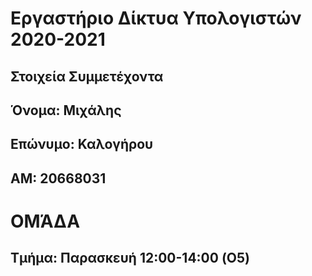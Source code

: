 # Εργαστήριο Δίκτυα Υπολογιστών 2020-2021
## Στοιχεία Συμμετέχοντα
## Όνομα: Μιχάλης

## Επώνυμο: Καλογήρου

## ΑΜ: 20668031

# ΟΜΆΔΑ

## Τμήμα: Παρασκευή 12:00-14:00 (O5)
